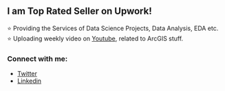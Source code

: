 ## I am Top Rated Seller on Upwork!

:star: Providing the Services of Data Science Projects, Data Analysis, EDA etc.
:star: Uploading weekly video on [Youtube](https://www.youtube.com/c/aarishmaqsood), related to ArcGIS stuff.  

### Connect with me:
- [Twitter](https://twitter.com/AaRishOfficial)
- [Linkedin](https://www.linkedin.com/in/aarishmaqsood/)
